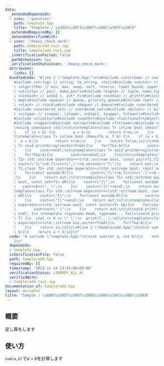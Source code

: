 ```yaml
---
data:
  _extendedDependsOn:
  - icon: ':question:'
    path: templete.hpp
    title: "templete / \u30C6\u30F3\u30D7\u30EC\u30FC\u30C8"
  _extendedRequiredBy: []
  _extendedVerifiedWith:
  - icon: ':heavy_check_mark:'
    path: Sample/add.test.cpp
    title: Sample/add.test.cpp
  _isVerificationFailed: false
  _pathExtension: hpp
  _verificationStatusIcon: ':heavy_check_mark:'
  attributes:
    links: []
  bundledCode: "#line 2 \"templete.hpp\"\n\n#include <iostream> // cout, endl, cin\n\
    #include <string> // string, to_string, stoi\n#include <vector> // vector\n#include\
    \ <algorithm> // min, max, swap, sort, reverse, lower_bound, upper_bound\n#include\
    \ <utility> // pair, make_pair\n#include <tuple> // tuple, make_tuple\n#include\
    \ <cstdint> // int64_t, int*_t\n#include <cstdio> // printf\n#include <map> //\
    \ map\n#include <queue> // queue, priority_queue\n#include <set> // set\n#include\
    \ <stack> // stack\n#include <deque> // deque\n#include <unordered_map> // unordered_map\n\
    #include <unordered_set> // unordered_set\n#include <bitset> // bitset\n#include\
    \ <cctype> // isupper, islower, isdigit, toupper, tolower\n#include <iomanip>\n\
    #include <climits>\n#include <cmath>\n#include <functional>\n#include <numeric>\n\
    #include <regex>\n#include <array>\n#include <fstream>\n#include <sstream>\n\n\
    \nusing namespace std;\n\n\n\ntemplate<class T> inline bool chmin(T& a, T b) {\n\
    \    if (a > b) {\n        a = b;\n        return true;\n    }\n    return false;\n\
    }\ntemplate<class T> inline bool chmax(T& a, T b) {\n    if (a < b) {\n      \
    \  a = b;\n        return true;\n    }\n    return false;\n}\n\ntemplate<class\
    \ T> void printArray(vector<T>&A){\n    for(T&a:A){\n        cout<<a<<\" \";\n\
    \    }\n    cout<<endl;\n}\ntemplate<class T> void printArrayln(vector<T>&A){\n\
    \    for(T&a:A){\n        cout<<a<<endl;\n    }\n}\n\n\ntemplate<class T1,class\
    \ T2> std::ostream &operator<<(std::ostream &out, const pair<T1,T2> &A){\n   \
    \ cout<<\"{\"<<A.first<<\",\"<<A.second<<\"}\";\n    return out;\n}\n\ntemplate<class\
    \ T1,class T2> std::ostream &operator<<(std::ostream &out, const map<T1,T2> &M){\n\
    \    for(const auto&A:M){\n        cout<<\"{\"<<A.first<<\",\"<<A.second<<\"}\"\
    ;\n    }\n    return out;\n}\n\ntemplate<class T1> std::ostream &operator<<(std::ostream\
    \ &out, const set<T1> &M){\n    cout<<\"{\";\n    for(const auto&A:M){\n     \
    \   cout<<A<<\", \";\n    }\n    cout<<\"}\"<<endl;\n    return out;\n}\n\n\n\
    template<class T1> std::ostream &operator<<(std::ostream &out, const multiset<T1>\
    \ &M){\n    cout<<\"{\";\n    for(const auto&A:M){\n        cout<<A<<\", \";\n\
    \    }\n    cout<<\"}\"<<endl;\n    return out;\n}\n\ntemplate<class T> std::ostream\
    \ &operator<<(std::ostream &out, const vector<T> &A){\n    for(const T &a:A){\n\
    \        cout<<a<<\" \";\n    }\n    return out;\n}\n\nvoid print() { cout <<\
    \ endl; }\n \ntemplate <typename Head, typename... Tail>\nvoid print(Head H, Tail...\
    \ T) {\n  cout << H << \" \";\n  print(T...);\n}\n\n\ntemplate<class T> std::istream\
    \ &operator>>(std::istream &in,vector<T>&A){\n    for(T&a:A){\n        std::cin>>a;\n\
    \    }\n    return in;\n}\n\n#line 2 \"Sample/add.hpp\"\n\nint sum(int a, int\
    \ b){\n    return a + b;\n}\n"
  code: "# include \"templete.hpp\"\n\nint sum(int a, int b){\n    return a + b;\n\
    }\n"
  dependsOn:
  - templete.hpp
  isVerificationFile: false
  path: Sample/add.hpp
  requiredBy: []
  timestamp: '2023-11-14 13:45:06+09:00'
  verificationStatus: LIBRARY_ALL_AC
  verifiedWith:
  - Sample/add.test.cpp
documentation_of: Sample/add.hpp
layout: document
title: "Sample / \u8DB3\u3057\u7B97\u306E\u30B5\u30F3\u30D7\u30EB"
---
```


## 概要
足し算をします

## 使い方
`sum(a,b)`で$a+b$を計算します

